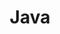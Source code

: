 ---
title: "Java"
description: "Java 相关内容"
slug: "java"
image: "/images/db3787141d668b1b21ce6510b847fa3b.png"
style:
    background: "#42a5f5"
    color: "#fff"
--- 